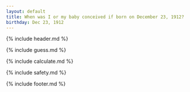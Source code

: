 ```yaml
---
layout: default
title: When was I or my baby conceived if born on December 23, 1912?
birthday: Dec 23, 1912
---
```


{% include header.md %}

{% include guess.md %}

{% include calculate.md %}

{% include safety.md %}

{% include footer.md %}



